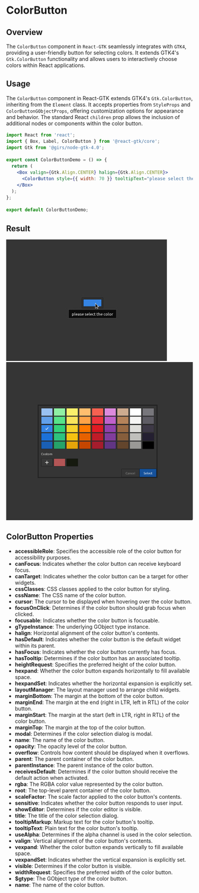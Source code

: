 # ColorButton

## Overview

The `ColorButton` component in `React-GTK` seamlessly integrates with `GTK4`, providing a user-friendly button for selecting colors. It extends GTK4's `Gtk.ColorButton` functionality and allows users to interactively choose colors within React applications.

## Usage

The `ColorButton` component in React-GTK extends GTK4's `Gtk.ColorButton`, inheriting from the `Element` class. It accepts properties from `StyleProps` and `ColorButtonGObjectProps`, offering customization options for appearance and behavior. The standard React `children` prop allows the inclusion of additional nodes or components within the color button.

```jsx
import React from 'react';
import { Box, Label, ColorButton } from '@react-gtk/core';
import Gtk from '@girs/node-gtk-4.0';

export const ColorButtonDemo = () => {
  return (
    <Box valign={Gtk.Align.CENTER} halign={Gtk.Align.CENTER}>
      <ColorButton style={{ width: 70 }} tooltipText="please select the color" />
    </Box>
  );
};

export default ColorButtonDemo;
```

## Result

![](../../assets/ColorButton1.png)
![](../../assets/ColorButton2.png)

## ColorButton Properties

- **accessibleRole**: Specifies the accessible role of the color button for accessibility purposes.
- **canFocus**: Indicates whether the color button can receive keyboard focus.
- **canTarget**: Indicates whether the color button can be a target for other widgets.
- **cssClasses**: CSS classes applied to the color button for styling.
- **cssName**: The CSS name of the color button.
- **cursor**: The cursor to be displayed when hovering over the color button.
- **focusOnClick**: Determines if the color button should grab focus when clicked.
- **focusable**: Indicates whether the color button is focusable.
- **gTypeInstance**: The underlying GObject type instance.
- **halign**: Horizontal alignment of the color button's contents.
- **hasDefault**: Indicates whether the color button is the default widget within its parent.
- **hasFocus**: Indicates whether the color button currently has focus.
- **hasTooltip**: Determines if the color button has an associated tooltip.
- **heightRequest**: Specifies the preferred height of the color button.
- **hexpand**: Whether the color button expands horizontally to fill available space.
- **hexpandSet**: Indicates whether the horizontal expansion is explicitly set.
- **layoutManager**: The layout manager used to arrange child widgets.
- **marginBottom**: The margin at the bottom of the color button.
- **marginEnd**: The margin at the end (right in LTR, left in RTL) of the color button.
- **marginStart**: The margin at the start (left in LTR, right in RTL) of the color button.
- **marginTop**: The margin at the top of the color button.
- **modal**: Determines if the color selection dialog is modal.
- **name**: The name of the color button.
- **opacity**: The opacity level of the color button.
- **overflow**: Controls how content should be displayed when it overflows.
- **parent**: The parent container of the color button.
- **parentInstance**: The parent instance of the color button.
- **receivesDefault**: Determines if the color button should receive the default action when activated.
- **rgba**: The RGBA color value represented by the color button.
- **root**: The top-level parent container of the color button.
- **scaleFactor**: The scale factor applied to the color button's contents.
- **sensitive**: Indicates whether the color button responds to user input.
- **showEditor**: Determines if the color editor is visible.
- **title**: The title of the color selection dialog.
- **tooltipMarkup**: Markup text for the color button's tooltip.
- **tooltipText**: Plain text for the color button's tooltip.
- **useAlpha**: Determines if the alpha channel is used in the color selection.
- **valign**: Vertical alignment of the color button's contents.
- **vexpand**: Whether the color button expands vertically to fill available space.
- **vexpandSet**: Indicates whether the vertical expansion is explicitly set.
- **visible**: Determines if the color button is visible.
- **widthRequest**: Specifies the preferred width of the color button.
- **$gtype**: The GObject type of the color button.
- **name**: The name of the color button.
